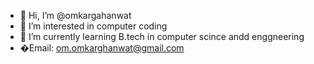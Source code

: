 - 👋 Hi, I’m @omkargahanwat
- 👀 I’m interested in computer coding
- 🌱 I’m currently learning B.tech in computer scince andd enggneering
- �Email: om.omkarghanwat@gmail.com

<!---
omkargahanwat/omkargahanwat is a ✨ special ✨ repository because its `README.md` (this file) appears on your GitHub profile.
You can click the Preview link to take a look at your changes.
--->
